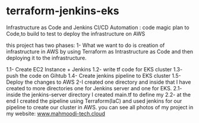 # terraform-jenkins-eks
Infrastructure as Code and Jenkins CI/CD Automation :
code magic plan to Code,to build  to test to deploy the infrastructure on AWS

this project has two phases:
1- What we want to do is creation of infrastructure in AWS by using Terraform as Intrastructure as Code and then deploying
   it to the infrastructure.

   1.1- Create EC2 Instance + Jenkins
   1.2- write tf code for EKS cluster
   1.3- push the code on Gihtub
   1.4- Create jenkins pipeline to EKS cluster
   1.5- Deploy the changes to AWS
2-I created one directory and inside that I have created to more directories one for Jenkins server and one for EKS.
   2.1- inside the jenkins-server directory I created main.tf to define my
   2.2- at the end I created the pipeline using Terraform(IaC) and used jenkins for our pipeline to create our cluster in AWS.
   you can see all photos of my project in my website: www.mahmoodi-tech.cloud
